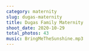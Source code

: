```yaml
---
category: maternity
slug: dugas-maternity
title: Dugas Family Maternity
shoot_date: 2020-10-29
total_photos: 43
music: BringMeTheSunshine.mp3
---
```

